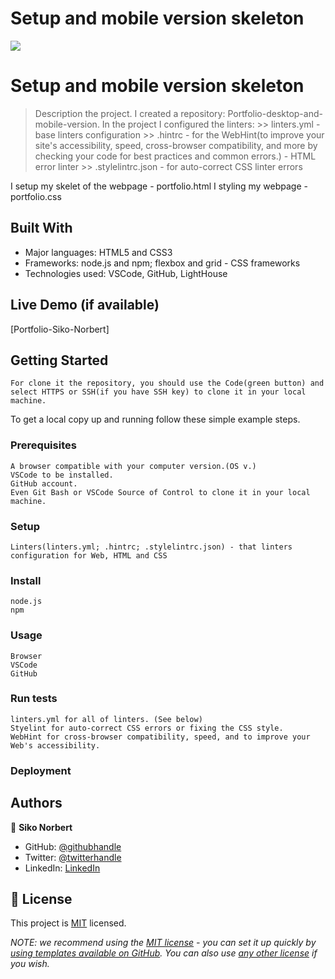 # Setup and mobile version skeleton


![](https://img.shields.io/badge/Microverse-blueviolet)

# Setup and mobile version skeleton

> Description the project.
    I created a repository: Portfolio-desktop-and-mobile-version.
    In the project I configured the linters: >> linters.yml - base linters configuration
                                             >> .hintrc - for the WebHint(to improve your site's accessibility, speed, cross-browser compatibility, and more by checking your code for best practices and common errors.) - HTML error linter
                                             >> .stylelintrc.json - for auto-correct CSS linter errors
                                
   I setup my skelet of the webpage - portfolio.html
   I styling my webpage - portfolio.css

## Built With

- Major languages: HTML5 and CSS3
- Frameworks: node.js and npm; flexbox and grid - CSS frameworks
- Technologies used: VSCode, GitHub, LightHouse

## Live Demo (if available)

[Portfolio-Siko-Norbert]


## Getting Started

    For clone it the repository, you should use the Code(green button) and select HTTPS or SSH(if you have SSH key) to clone it in your local machine.


To get a local copy up and running follow these simple example steps.

### Prerequisites

    A browser compatible with your computer version.(OS v.)
    VSCode to be installed.
    GitHub account.
    Even Git Bash or VSCode Source of Control to clone it in your local machine.

### Setup

    Linters(linters.yml; .hintrc; .stylelintrc.json) - that linters configuration for Web, HTML and CSS

### Install

    node.js
    npm

### Usage

    Browser
    VSCode
    GitHub

### Run tests

    linters.yml for all of linters. (See below)
    Styelint for auto-correct CSS errors or fixing the CSS style.
    WebHint for cross-browser compatibility, speed, and to improve your Web's accessibility.

### Deployment



## Authors

👤 **Siko Norbert**

- GitHub: [@githubhandle](https://github.com/norbiboy1)
- Twitter: [@twitterhandle](https://twitter.com/NorbertSiko)
- LinkedIn: [LinkedIn](https://linkedin.com/in/siko-norbert/)


## 📝 License

This project is [MIT](./LICENSE) licensed.

_NOTE: we recommend using the [MIT license](https://choosealicense.com/licenses/mit/) - you can set it up quickly by [using templates available on GitHub](https://docs.github.com/en/communities/setting-up-your-project-for-healthy-contributions/adding-a-license-to-a-repository). You can also use [any other license](https://choosealicense.com/licenses/) if you wish._
